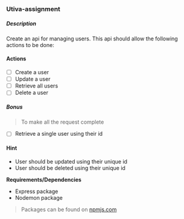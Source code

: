 ### Utiva-assignment

##### Description
Create an api for managing users.
This api should allow the following actions to be done:
#### Actions
- [ ] Create a user
- [ ] Update a user
- [ ] Retrieve all users
- [ ] Delete a user

##### *Bonus*
> To make all the request complete
- [ ] Retrieve a single user using their id


#### Hint
* User should be updated using their unique id
* User should be deleted using their unique id

**Requirements/Dependencies**
- Express package
- Nodemon package


> Packages can be found on [npmjs.com](https://www.npmjs.com/)